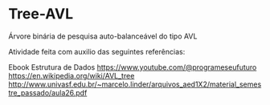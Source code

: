 # Tree-AVL
Árvore binária de pesquisa auto-balanceável do tipo AVL

Atividade feita com auxilio das seguintes referências:

Ebook Estrutura de Dados 
https://www.youtube.com/@programeseufuturo
https://en.wikipedia.org/wiki/AVL_tree
http://www.univasf.edu.br/~marcelo.linder/arquivos_aed1X2/material_semestre_passado/aula26.pdf
